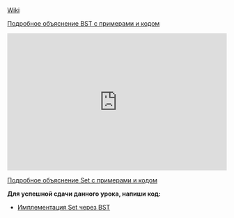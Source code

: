 <a href="https://ru.wikipedia.org/wiki/%D0%94%D0%B2%D0%BE%D0%B8%D1%87%D0%BD%D0%BE%D0%B5_%D0%B4%D0%B5%D1%80%D0%B5%D0%B2%D0%BE_%D0%BF%D0%BE%D0%B8%D1%81%D0%BA%D0%B0">Wiki</a>    


<a href="https://www.geeksforgeeks.org/binary-search-tree-set-1-search-and-insertion/">Подробное объяснение BST с примерами и кодом</a>   

<iframe width="100%" height="315" src="https://www.youtube.com/embed/RQtdVNIaH6c" frameborder="0" allow="accelerometer; autoplay; encrypted-media; gyroscope; picture-in-picture" allowfullscreen></iframe>



<a href="https://pythonworld.ru/tipy-dannyx-v-python/mnozhestva-set-i-frozenset.html" class="repo-button">Подробное объяснение Set с примерами и кодом</a>   


**Для успешной сдачи данного урока, напиши код:**   
- <a href="https://github.com/alem-classroom/student-algo-1-${GITHUB_LOGIN}/tree/master/bstset" class="repo-button">Имплементация Set через BST</a>   
